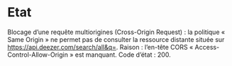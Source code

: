 # Etat

Blocage d’une requête multiorigines (Cross-Origin Request) : la politique « Same Origin » ne permet pas de consulter la ressource distante située sur https://api.deezer.com/search/all&q=. Raison : l’en-tête CORS « Access-Control-Allow-Origin » est manquant. Code d’état : 200.
